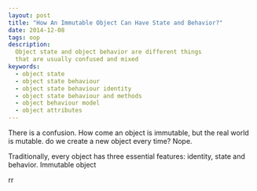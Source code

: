 ```yaml
---
layout: post
title: "How An Immutable Object Can Have State and Behavior?"
date: 2014-12-08
tags: oop
description:
  Object state and object behavior are different things
  that are usually confused and mixed
keywords:
  - object state
  - object state behaviour
  - object state behaviour identity
  - object state behaviour and methods
  - object behaviour model
  - object attributes
---
```


There is a confusion. How come an object is immutable, but the
real world is mutable. do we create a new object every time? Nope.

Traditionally, every object has three essential features: identity,
state and behavior. Immutable object

rr

